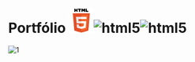 # Portfólio <img src="https://raw.githubusercontent.com/devicons/devicon/master/icons/html5/html5-original-wordmark.svg" alt="html5" width="50" height="50"/><img src="https://cdn-icons-png.flaticon.com/512/5968/5968242.png" alt="html5" width="50" height="50"/><img src="https://cdn-icons-png.flaticon.com/512/5968/5968292.png" alt="html5" width="40" height="40"/>
![1](https://user-images.githubusercontent.com/109548564/203213848-97a5e3a0-e59d-424c-93bb-853a98a2fe01.PNG)
